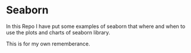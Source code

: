 # Seaborn
In this Repo I have put some examples of seaborn that where and when to use the plots and charts of seaborn library.

This is for my own rememberance.
